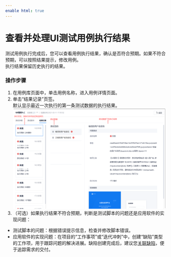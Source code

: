 ```yaml
---
enable html: true
---
```

# 查看并处理UI测试用例执行结果

测试用例执行完成后，您可以查看用例执行结果，确认是否符合预期。如果不符合预期，可以按照结果提示，修改用例。           
执行结果保留历史执行的结果。

### 操作步骤
1. 在用例库页面中，单击用例名称，进入用例详情页面。
2. 单击“结果记录”页签。                           
     默认显示最近一次执行的第一条测试数据的执行结果。                           
     <img src="fig/测试-UI-08.png" style="zoom:50%">                            
3. （可选）如果执行结果不符合预期，判断是测试脚本的问题还是应用软件的实现问题：
  * 测试脚本的问题：根据错误提示信息，检查并修改脚本错误。
  * 应用软件的实现问题：在项目的“工作事项”或“迭代冲刺”中，创建“缺陷”类型的工作项，用于跟踪问题的解决进展。缺陷创建完成后，建议您[关联缺陷](11.2.6-relate-test-case-and-bug.md)，便于追踪需求的交付。

